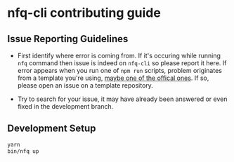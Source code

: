 # nfq-cli contributing guide

## Issue Reporting Guidelines

- First identify where error is coming from. If it's occuring while running `nfq` command then issue is indeed on
`nfq-cli` so please report it here. If error appears when you run one of `npm run` scripts, problem originates
from a template you're using, [maybe one of the offical ones](https://github.com/nfq-cli). If so, please
open an issue on a template repository.

- Try to search for your issue, it may have already been answered or even fixed in the development branch.

## Development Setup

``` bash
yarn
bin/nfq up
```

